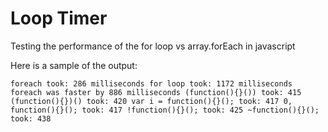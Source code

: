 Loop Timer
========


Testing the performance of the for loop vs array.forEach in javascript

Here is a sample of the output:

`
foreach took: 286 milliseconds
for loop took: 1172 milliseconds
foreach was faster by 886 milliseconds
(function(){}()) took: 415
(function(){})() took: 420
var i = function(){}(); took: 417
0, function(){}(); took: 417
!function(){}(); took: 425
~function(){}(); took: 438
`
